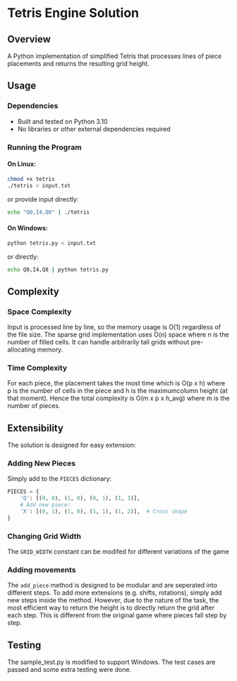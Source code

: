 # Tetris Engine Solution

## Overview

A Python implementation of simplified Tetris that processes lines of piece placements and returns the resulting grid height.

## Usage

### Dependencies
- Built and tested on Python 3.10
- No libraries or other external dependencies required

### Running the Program

#### On Linux:
```bash
chmod +x tetris
./tetris < input.txt
```
or provide input directly:
```bash
echo "Q0,I4,Q8" | ./tetris
```

#### On Windows:
```bash
python tetris.py < input.txt
```
or directly:
```bash
echo Q0,I4,Q8 | python tetris.py
```

## Complexity

### Space Complexity
Input is processed line by line, so the memory usage is O(1) regardless of the file size.
The sparse grid implementation uses O(n) space where n is the number of filled cells. It can handle arbitrarily tall grids without pre-allocating memory.

### Time Complexity
For each piece, the placement takes the most time which is O(p x h) where p is the number of cells in the piece and h is the maximumcolumn height (at that moment).
Hence the total complexity is O(m x p x h_avg) where m is the number of pieces.


## Extensibility

The solution is designed for easy extension:

### Adding New Pieces
Simply add to the `PIECES` dictionary:
```python
PIECES = {
    'Q': [(0, 0), (1, 0), (0, 1), (1, 1)],
    # Add new piece:
    'X': [(0, 1), (1, 0), (1, 1), (1, 2)],  # Cross shape
}
```

### Changing Grid Width
The `GRID_WIDTH` constant can be modifed for different variations of the game

### Adding movements
The `add_piece` method is designed to be modular and are seperated into different steps. To add more extensions (e.g. shifts, rotations), simply add new steps inside the method.
However, due to the nature of the task, the most efficient way to return the height is to directly return the grid after each step. This is different from the original game where pieces fall step by step.


## Testing
The sample_test.py is modified to support Windows.
The test cases are passed and some extra testing were done.


